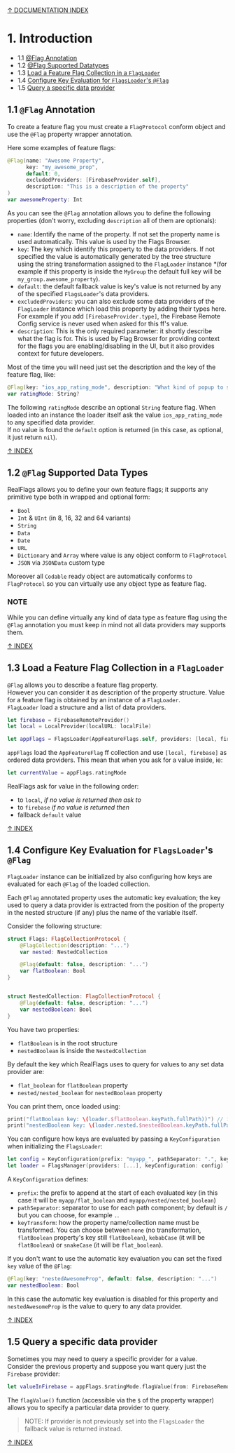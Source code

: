 [↑ DOCUMENTATION INDEX](./../README.md#documentation)
# 1. Introduction

- 1.1 [@Flag Annotation](#11-flag-annotation)
- 1.2 [@Flag Supported Datatypes](#12--flag-supported-data-types)
- 1.3 [Load a Feature Flag Collection in a `FlagLoader`](#13-load-a-feature-flag-collection-in-a-flagloader)
- 1.4 [Configure Key Evaluation for `FlagsLoader`'s `@Flag`](#14-configure-key-evaluation-for-flagsloaders-flag)
- 1.5 [Query a specific data provider](#15-query-a-specific-data-provider)
## 1.1 `@Flag` Annotation

To create a feature flag you must create a `FlagProtocol` conform object and use the `@Flag` property wrapper annotation.

Here some examples of feature flags:

```swift
@Flag(name: "Awesome Property", 
      key: "my_awesome_prop",
      default: 0, 
      excludedProviders: [FirebaseProvider.self], 
      description: "This is a description of the property"
)
var awesomeProperty: Int
```

As you can see the `@Flag` annotation allows you to define the following properties (don't worry, excluding `description` all of them are optionals):

- `name`: Identify the name of the property. If not set the property name is used automatically. This value is used by the Flags Browser.
- `key`: The key which identify this property to the data providers. If not specified the value is automatically generated by the tree structure using the string transformation assigned to the `FlagLoader` instance *(for example if this property is inside the `MyGroup` the default full key will be `my_group.awesome_property`).
- `default`: the default fallback value is key's value is not returned by any of the specified `FlagsLoader`'s data providers.
- `excludedProviders`: you can also exclude some data providers of the `FlagLoader` instance which load this property by adding their types here. For example if you add `[FirebaseProvider.type]`, the Firebase Remote Config service is never used when asked for this ff's value.
- `description`: This is the only required parameter: it shortly describe what the flag is for. This is used by Flag Browser for providing context for the flags you are enabling/disabling in the UI, but it also provides context for future developers.

Most of the time you will need just set the description and the key of the feature flag, like:

```swift
@Flag(key: "ios_app_rating_mode", description: "What kind of popup to show")
var ratingMode: String?
```

The following `ratingMode` describe an optional `String` feature flag. When loaded into an instance the loader itself ask the value `ios_app_rating_mode` to any specified data provider.  
If no value is found the `default` option is returned (in this case, as optional, it just return `nil`).

[↑ INDEX](#introduction)

## 1.2  `@Flag` Supported Data Types

RealFlags allows you to define your own feature flags; it supports any primitive type both in wrapped and optional form:

- `Bool`
- `Int` & `UInt` (in 8, 16, 32 and 64 variants)
- `String`
- `Data`
- `Date`
- `URL`
- `Dictionary` and `Array` where value is any object conform to `FlagProtocol`
- `JSON` via `JSONData` custom type

Moreover all `Codable` ready object are automatically conforms to `FlagProtocol` so you can virtually use any object type as feature flag.

### NOTE
While you can define virtually any kind of data type as feature flag using the `@Flag` annotation you must keep in mind not all data providers may supports them.

[↑ INDEX](#introduction)
## 1.3 Load a Feature Flag Collection in a `FlagLoader`

`@Flag` allows you to describe a feature flag property.  
However you can consider it as description of the property structure. Value for a feature flag is obtained by an instance of a `FlagLoader`.  
`FlagLoader` load a structure and a list of data providers.

```swift
let firebase = FirebaseRemoteProvider()
let local = LocalProvider(localURL: localFile)

let appFlags = FlagsLoader(AppFeatureFlags.self, providers: [local, firebase])
```

`appFlags` load the `AppFeatureFlag` ff collection and use `[local, firebase]` as ordered data providers.
This mean that when you ask for a value inside, ie:

```swift
let currentValue = appFlags.ratingMode
```

RealFlags ask for value in the following order:
- to `local`, *if no value is returned then ask to*
- to `firebase` *if no value is returned then*
- fallback `default` value

[↑ INDEX](#introduction)
## 1.4 Configure Key Evaluation for `FlagsLoader`'s `@Flag`

`FlagLoader` instance can be initialized by also configuring how keys are evaluated for each `@Flag` of the loaded collection.

Each `@Flag` annotated property uses the automatic key evaluation; the key used to query a data provider is extracted from the position of the property in the nested structure (if any) plus the name of the variable itself.

Consider the following structure:

```swift
struct Flags: FlagCollectionProtocol {
    @FlagCollection(description: "...")
    var nested: NestedCollection

    @Flag(default: false, description: "...")
    var flatBoolean: Bool
}


struct NestedCollection: FlagCollectionProtocol {
    @Flag(default: false, description: "...")
    var nestedBoolean: Bool
}
```

You have two properties:
- `flatBoolean` is in the root structure
- `nestedBoolean` is inside the `NestedCollection`

By default the key which RealFlags uses to query for values to any set data provider are:

- `flat_boolean` for `flatBoolean` property
- `nested/nested_boolean` for `nestedBoolean` property

You can print them, once loaded using:

```swift
print("flatBoolean key: \(loader.$flatBoolean.keyPath.fullPath))") // flat_boolean
print("nestedBoolean key: \(loader.nested.$nestedBoolean.keyPath.fullPath))") // nested/nested_boolean
```

You can configure how keys are evaluated by passing a `KeyConfiguration` when initializing the `FlagsLoader`:

```swift
let config = KeyConfiguration(prefix: "myapp_", pathSeparator: ".", keyTransform: .snakeCase)
let loader = FlagsManager(providers: [...], keyConfiguration: config)
```

A `KeyConfiguration` defines:
- `prefix`: the prefix to append at the start of each evaluated key (in this case it will be `myapp/flat_boolean` and `myapp/nested/nested_boolean`)
- `pathSeparator`: separator to use for each path component; by default is `/` but you can choose, for example `.`.
- `keyTransform`: how the property name/collection name must be transformed. You can choose between `none` (no transformation, `flatBoolean` property's key still `flatBoolean`), `kebabCase` (it will be `flatBoolean`) or `snakeCase` (it will be `flat_boolean`).

If you don't want to use the automatic key evaluation you can set the fixed `key` value of the `@Flag`:

```swift
@Flag(key: "nestedAwesomeProp", default: false, description: "...")
var nestedBoolean: Bool
```

In this case the automatic key evaluation is disabled for this property and `nestedAwesomeProp` is the value to query to any data provider.

[↑ INDEX](#introduction)

## 1.5 Query a specific data provider

Sometimes you may need to query a specific provider for a value.  
Consider the previous property and suppose you want query just the `Firebase` provider:

```swift
let valueInFirebase = appFlags.$ratingMode.flagValue(from: FirebaseRemoteProvider.self)
```

The `flagValue()` function (accessible via the `$` of the property wrapper) allows you to specify a particular data provider to query.

> NOTE: If provider is not previously set into the `FlagsLoader` the fallback value is returned instead.

[↑ INDEX](#introduction)